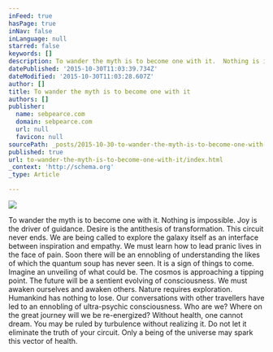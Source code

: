 ```yaml
---
inFeed: true
hasPage: true
inNav: false
inLanguage: null
starred: false
keywords: []
description: To wander the myth is to become one with it.  Nothing is impossible. Joy is the driver of guidance.  Desire is the antithesis of transformation.  This circuit n
datePublished: '2015-10-30T11:03:39.734Z'
dateModified: '2015-10-30T11:03:28.607Z'
author: []
title: To wander the myth is to become one with it
authors: []
publisher:
  name: sebpearce.com
  domain: sebpearce.com
  url: null
  favicon: null
sourcePath: _posts/2015-10-30-to-wander-the-myth-is-to-become-one-with-it.md
published: true
url: to-wander-the-myth-is-to-become-one-with-it/index.html
_context: 'http://schema.org'
_type: Article

---
```

![](https://the-grid-user-content.s3-us-west-2.amazonaws.com/335299fb-3455-4079-82d4-c819ae3c18fd.jpg)

To wander the myth is to become one with it. Nothing is impossible. Joy is the driver of guidance. Desire is the antithesis of transformation. This circuit never ends. We are being called to explore the galaxy itself as an interface between inspiration and empathy. We must learn how to lead pranic lives in the face of pain. Soon there will be an ennobling of understanding the likes of which the quantum soup has never seen. It is a sign of things to come. Imagine an unveiling of what could be. The cosmos is approaching a tipping point. The future will be a sentient evolving of consciousness. We must awaken ourselves and awaken others. Nature requires exploration. Humankind has nothing to lose. Our conversations with other travellers have led to an ennobling of ultra-psychic consciousness. Who are we? Where on the great journey will we be re-energized? Without health, one cannot dream. You may be ruled by turbulence without realizing it. Do not let it eliminate the truth of your circuit. Only a being of the universe may spark this vector of health.